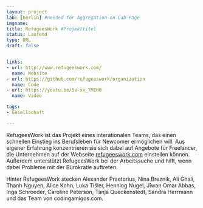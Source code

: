 ```yaml
---
layout: project
lab: [berlin] #needed for Aggregation on Lab-Page
imgname:
title: RefugeesWork #Projekttitel
status: Laufend
type: DRL
draft: false


links:
- url: http://www.refugeeswork.com/
  name: Website
- url: https://github.com/refugeeswork/organization
  name: Code
- url: https://youtu.be/5v-xx_7MIH0
  name: Video

tags:
- Gesellschaft

---
```


RefugeesWork ist das Projekt eines interationalen Teams, das einen schnellen Einstieg ins Berufsleben für Newcomer ermöglichen will. Aus eigener Erfahrung konzentrieren sie sich dabei auf Angebote für Freelancer, die Unternehmen auf der Webseite <a href="http://www.refugeeswork.com/">refugeeswork.com</a> einstellen können. Außerdem unterstützt RefugeesWork bei der Arbeitssuche und hilft, wenn dabei Probleme mit der Bürokratie auftreten.

Hinter RefugeesWork stecken Alexander Praetorius, Nina Breznik, Ali Ghali, Thanh Nguyen, Alice Kohn, Luka Tišler, Henning Nugel, Jîwan Omar Abbas, Inga Schroeder, Caroline Peterson, Tanja Queckenstedt, Sandra Herrmann und das Team von codingamigos.com.
